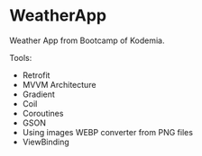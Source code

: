 # WeatherApp
Weather App from Bootcamp of Kodemia.

Tools:
- Retrofit
- MVVM Architecture
- Gradient
- Coil 
- Coroutines
- GSON
- Using images WEBP converter from PNG files
- ViewBinding
